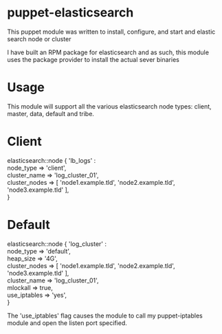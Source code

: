 # puppet-elasticsearch

This puppet module was written to install, configure, and start and elastic search node or cluster

I have built an RPM package for elasticsearch and as such, this module uses the package provider to install the actual
sever binaries

# Usage

This module will support all the various elasticsearch node types: client, master, data, default and tribe.

# Client
 elasticsearch::node { 'lb_logs' :<br/>
   node_type     => 'client',<br/>
   cluster_name  => 'log_cluster_01',<br/>
   cluster_nodes => [ 'node1.example.tld', 'node2.example.tld', 'node3.example.tld' ],<br/>
 }<br/>

# Default
 elasticsearch::node { 'log_cluster' :<br/>
   node_type     => 'default',<br/>
   heap_size     => '4G',<br/>
   cluster_nodes => [ 'node1.example.tld', 'node2.example.tld', 'node3.example.tld' ],<br/>
   cluster_name  => 'log_cluster_01',<br/>
   mlockall      => true,<br/>
   use_iptables  => 'yes',<br/>
 }<br/>

The 'use_iptables' flag causes the module to call my puppet-iptables module and open the listen port specified.
